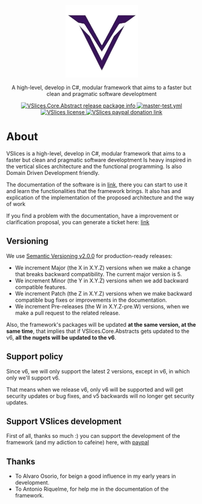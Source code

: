 <p align="center">
  <img src="icons/icon hq.png" alt="icon" width="192px">
</p>
<p align="center">A high-level, develop in C#, modular framework  that aims to a faster but clean and pragmatic software developtment</p>
<p align="center">
  <a href="https://www.nuget.org/packages/VSlices.Core.Abstracts">
    <img src="https://buildstats.info/nuget/vslices.core.abstracts" alt="VSlices.Core.Abstract release package info" />
  </a>
  <a href="https://github.com/HernanFAR/vslices-framework/actions/workflows/master-test.yml">
    <img src="https://github.com/HernanFAR/vslice-framework/actions/workflows/master-test.yml/badge.svg" alt="master-test.yml" />
  </a>
  <a href="https://github.com/HernanFAR/vslices-framework/blob/master/LICENSE">
    <img src="https://img.shields.io/badge/license-MIT-purple" alt="VSlices license" />
  </a>
  <a href="https://paypal.me/enyu20">
    <img src="https://img.shields.io/badge/donate-paypal-red" alt="VSlices paypal donation link" />
  </a>
</p>

# About
VSlices is a high-level, develop in C#, modular framework  that aims to a faster but clean and pragmatic software developtment Is heavy inspired in the vertical slices architecture and the functional programming. Is also Domain Driven Development friendly.

The documentation of the software is in [link](https://vslice-framework.readthedocs.io/en/latest/), there you can start to use it and learn the functionalities that the framework brings. It also has and explication of the implementation of the proposed architecture and the way of work

If you find a problem with the documentation, have a improvement or clarification proposal, you can generate a ticket here: [link](https://github.com/HernanFAR/vslice-framework/issues)

## Versioning
We use [Semantic Versioning v2.0.0](https://semver.org/spec/v2.0.0.html) for production-ready releases:
- We increment Major (the X in X.Y.Z) versions when we make a change that breaks backward compatibility. The current major version is 5.
- We increment Minor (the Y in X.Y.Z) versions when we add backward compatible features.
- We increment Patch (the Z in X.Y.Z) versions when we make backward compatible bug fixes or improvements in the documentation.
- We increment Pre-releases (the W in X.Y.Z-pre.W) versions, when we make a pull request to the related release.

Also, the framework's packages will be updated **at the same version, at the same time**, that implies that if VSlices.Core.Abstracts gets updated to the v6, **all the nugets will be updated to the v6**.

## Support policy
Since v6, we will only support the latest 2 versions, except in v6, in which only we'll support v6. 

That means when we release v6, only v6 will be supported and will get security updates or bug fixes, and v5 backwards will no longer get security updates.

## Support VSlices development
First of all, thanks so much :) you can support the development of the framework (and my adiction to cafeine) here, with [paypal](https://paypal.me/enyu20?country.x=CL&locale.x=es_XC)

## Thanks
- To Alvaro Osorio, for beign a good influence in my early years in development.
- To Antonio Riquelme, for help me in the documentation of the framework.

